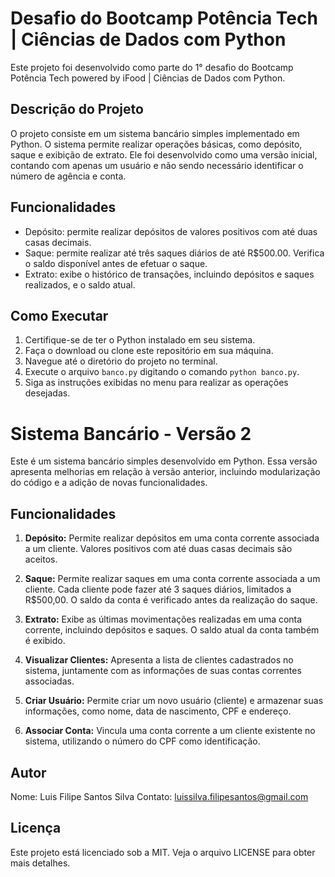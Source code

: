 # Desafio do Bootcamp Potência Tech | Ciências de Dados com Python

Este projeto foi desenvolvido como parte do 1° desafio do Bootcamp Potência Tech powered by iFood | Ciências de Dados com Python.

## Descrição do Projeto

O projeto consiste em um sistema bancário simples implementado em Python. O sistema permite realizar operações básicas, como depósito, saque e exibição de extrato. Ele foi desenvolvido como uma versão inicial, contando com apenas um usuário e não sendo necessário identificar o número de agência e conta.

## Funcionalidades

- Depósito: permite realizar depósitos de valores positivos com até duas casas decimais.
- Saque: permite realizar até três saques diários de até R$500.00. Verifica o saldo disponível antes de efetuar o saque.
- Extrato: exibe o histórico de transações, incluindo depósitos e saques realizados, e o saldo atual.

## Como Executar

1. Certifique-se de ter o Python instalado em seu sistema.
2. Faça o download ou clone este repositório em sua máquina.
3. Navegue até o diretório do projeto no terminal.
4. Execute o arquivo `banco.py` digitando o comando `python banco.py`.
5. Siga as instruções exibidas no menu para realizar as operações desejadas.

# Sistema Bancário - Versão 2

Este é um sistema bancário simples desenvolvido em Python. Essa versão apresenta melhorias em relação à versão anterior, incluindo modularização do código e a adição de novas funcionalidades.

## Funcionalidades

1. **Depósito:** Permite realizar depósitos em uma conta corrente associada a um cliente. Valores positivos com até duas casas decimais são aceitos.

2. **Saque:** Permite realizar saques em uma conta corrente associada a um cliente. Cada cliente pode fazer até 3 saques diários, limitados a R$500,00. O saldo da conta é verificado antes da realização do saque.

3. **Extrato:** Exibe as últimas movimentações realizadas em uma conta corrente, incluindo depósitos e saques. O saldo atual da conta também é exibido.

4. **Visualizar Clientes:** Apresenta a lista de clientes cadastrados no sistema, juntamente com as informações de suas contas correntes associadas.

5. **Criar Usuário:** Permite criar um novo usuário (cliente) e armazenar suas informações, como nome, data de nascimento, CPF e endereço.

6. **Associar Conta:** Vincula uma conta corrente a um cliente existente no sistema, utilizando o número do CPF como identificação.

## Autor

Nome: Luis Filipe Santos Silva
Contato: luissilva.filipesantos@gmail.com

## Licença

Este projeto está licenciado sob a MIT. Veja o arquivo LICENSE para obter mais detalhes.
